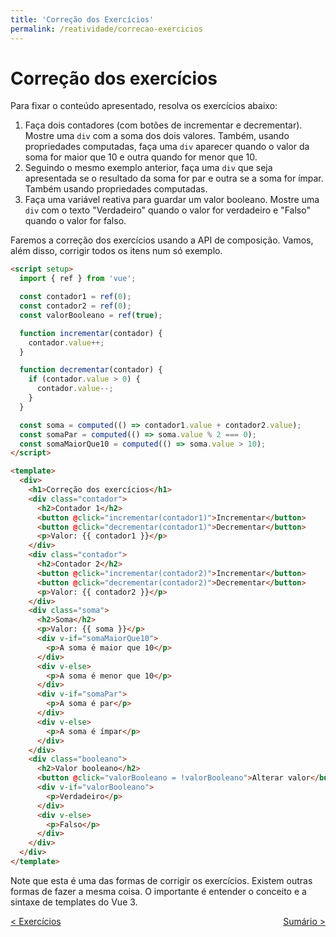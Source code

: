 ```yaml
---
title: 'Correção dos Exercícios'
permalink: /reatividade/correcao-exercicios
---
```


# Correção dos exercícios

Para fixar o conteúdo apresentado, resolva os exercícios abaixo:

1. Faça dois contadores (com botões de incrementar e decrementar). Mostre uma `div` com a soma dos dois valores. Também, usando propriedades computadas, faça uma `div` aparecer quando o valor da soma for maior que 10 e outra quando for menor que 10.
2. Seguindo o mesmo exemplo anterior, faça uma `div` que seja apresentada se o resultado da soma for par e outra se a soma for ímpar. Também usando propriedades computadas.
3. Faça uma variável reativa para guardar um valor booleano. Mostre uma `div` com o texto "Verdadeiro" quando o valor for verdadeiro e "Falso" quando o valor for falso.

Faremos a correção dos exercícios usando a API de composição. Vamos, além disso, corrigir todos os itens num só exemplo.

```html
<script setup>
  import { ref } from 'vue';

  const contador1 = ref(0);
  const contador2 = ref(0);
  const valorBooleano = ref(true);

  function incrementar(contador) {
    contador.value++;
  }

  function decrementar(contador) {
    if (contador.value > 0) {
      contador.value--;
    }
  }

  const soma = computed(() => contador1.value + contador2.value);
  const somaPar = computed(() => soma.value % 2 === 0);
  const somaMaiorQue10 = computed(() => soma.value > 10);
</script>

<template>
  <div>
    <h1>Correção dos exercícios</h1>
    <div class="contador">
      <h2>Contador 1</h2>
      <button @click="incrementar(contador1)">Incrementar</button>
      <button @click="decrementar(contador1)">Decrementar</button>
      <p>Valor: {{ contador1 }}</p>
    </div>
    <div class="contador">
      <h2>Contador 2</h2>
      <button @click="incrementar(contador2)">Incrementar</button>
      <button @click="decrementar(contador2)">Decrementar</button>
      <p>Valor: {{ contador2 }}</p>
    </div>
    <div class="soma">
      <h2>Soma</h2>
      <p>Valor: {{ soma }}</p>
      <div v-if="somaMaiorQue10">
        <p>A soma é maior que 10</p>
      </div>
      <div v-else>
        <p>A soma é menor que 10</p>
      </div>
      <div v-if="somaPar">
        <p>A soma é par</p>
      </div>
      <div v-else>
        <p>A soma é ímpar</p>
      </div>
    </div>
    <div class="booleano">
      <h2>Valor booleano</h2>
      <button @click="valorBooleano = !valorBooleano">Alterar valor</button>
      <div v-if="valorBooleano">
        <p>Verdadeiro</p>
      </div>
      <div v-else>
        <p>Falso</p>
      </div>
    </div>
  </div>
</template>
```

Note que esta é uma das formas de corrigir os exercícios. Existem outras formas de fazer a mesma coisa. O importante é entender o conceito e a sintaxe de templates do Vue 3.

<span style="display: flex; justify-content: space-between;"><span>[&lt; Exercícios](exercicios.html 'Voltar')</span> <span>[Sumário &gt;](../ 'Próximo')</span></span>
